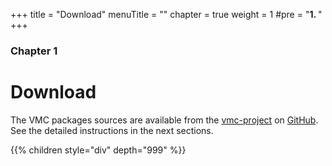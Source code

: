 +++
title = "Download"
menuTitle = ""
chapter = true
weight = 1
#pre = "<b>1. </b>"
+++

### Chapter 1

# Download

The VMC packages sources are available from the [vmc-project](https://github.com/vmc-project) on [GitHub](https://github.com/). See the detailed instructions in the next sections.

{{% children style="div" depth="999" %}}
